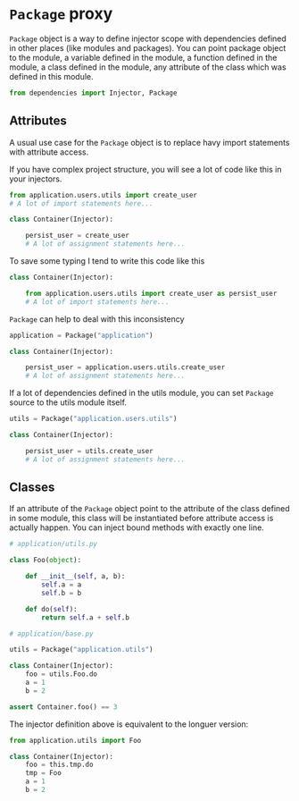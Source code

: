 # `Package` proxy

`Package` object is a way to define injector scope with dependencies
defined in other places (like modules and packages). You can point
package object to the module, a variable defined in the module, a
function defined in the module, a class defined in the module, any
attribute of the class which was defined in this module.

```python
from dependencies import Injector, Package
```

## Attributes

A usual use case for the `Package` object is to replace havy import
statements with attribute access.

If you have complex project structure, you will see a lot of code like
this in your injectors.

```python
from application.users.utils import create_user
# A lot of import statements here...

class Container(Injector):

    persist_user = create_user
    # A lot of assignment statements here...
```

To save some typing I tend to write this code like this

```python
class Container(Injector):

    from application.users.utils import create_user as persist_user
    # A lot of import statements here...
```

`Package` can help to deal with this inconsistency

```python
application = Package("application")

class Container(Injector):

    persist_user = application.users.utils.create_user
    # A lot of assignment statements here...
```

If a lot of dependencies defined in the utils module, you can set
`Package` source to the utils module itself.

```python
utils = Package("application.users.utils")

class Container(Injector):

    persist_user = utils.create_user
    # A lot of assignment statements here...
```

## Classes

If an attribute of the `Package` object point to the attribute of the
class defined in some module, this class will be instantiated before
attribute access is actually happen. You can inject bound methods with
exactly one line.

```python
# application/utils.py

class Foo(object):

    def __init__(self, a, b):
        self.a = a
        self.b = b

    def do(self):
        return self.a + self.b

# application/base.py

utils = Package("application.utils")

class Container(Injector):
    foo = utils.Foo.do
    a = 1
    b = 2

assert Container.foo() == 3
```

The injector definition above is equivalent to the longuer version:

```python
from application.utils import Foo

class Container(Injector):
    foo = this.tmp.do
    tmp = Foo
    a = 1
    b = 2
```
